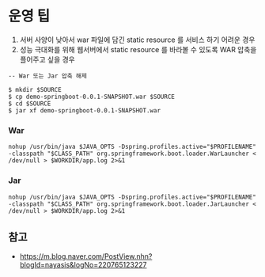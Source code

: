 # 운영 팁 


1. 서버 사양이 낮아서 war 파일에 담긴 static resource 를 서비스 하기 어려운 경우
2. 성능 극대화를 위해 웹서버에서 static resource 를 바라볼 수 있도록 WAR 압축을 플어주고 싶을 경우

```
-- War 또는 Jar 압축 해제

$ mkdir $SOURCE
$ cp demo-springboot-0.0.1-SNAPSHOT.war $SOURCE
$ cd $SOURCE
$ jar xf demo-springboot-0.0.1-SNAPSHOT.war
```

### War
```
nohup /usr/bin/java $JAVA_OPTS -Dspring.profiles.active="$PROFILENAME" -classpath "$CLASS_PATH" org.springframework.boot.loader.WarLauncher < /dev/null > $WORKDIR/app.log 2>&1
```
### Jar
```
nohup /usr/bin/java $JAVA_OPTS -Dspring.profiles.active="$PROFILENAME" -classpath "$CLASS_PATH" org.springframework.boot.loader.JarLauncher < /dev/null > $WORKDIR/app.log 2>&1
```

## 참고
* https://m.blog.naver.com/PostView.nhn?blogId=nayasis&logNo=220765123227
